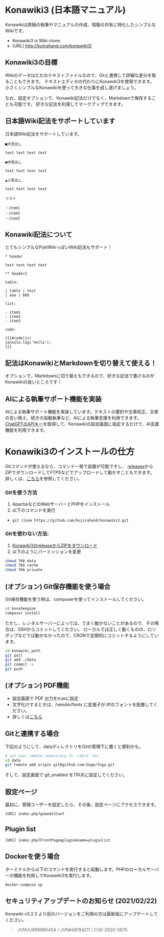 # Konawiki3 (日本語マニュアル)

Konawikiは原稿の執筆やマニュアルの作成、情報の共有に特化したシンプルなWikiです。

 - Konawiki3 is Wiki clone.
 - [URL] http://kujirahand.com/konawiki3/

## Konawiki3の目標

Wikiのデータはただのテキストファイルなので、Gitと連携して詳細な差分を取ることもできます。
テキストエディタの代わりにKonawiki3を使用できます。
小さくシンプルなKonawikiを使って大きな仕事を成し遂げましょう。

なお、設定オプションで、Konawiki記法だけでなく、Markdownで保存することも可能です。
好きな記法を利用してマークアップできます。

## 日本語Wiki記法をサポートしています

日本語Wiki記法をサポートしています。

```
■大見出し

text text text text

●中見出し

text text text text

▲小見出し

text text text text

リスト

・item1
・item2
・item3
```

## Konawiki記法について

とてもシンプルなPukiWikiっぽいWiki記法もサポート！

```
* header

text text text text

** header2

table:

| table | test
| aaa | bbb

list:

- item1
- item2
- item3

code:

{{{#code(js)
console.log('hello');
}}}
```

## 記法はKonawikiとMarkdownを切り替えて使える！

オプションで、Markdownに切り替えもできるので、好きな記法で書けるのがKonawikiの良いところです！

## AIによる執筆サポート機能を実装

AIによる執筆サポート機能を実装しています。テキストの要約や文章校正、文章の言い換え、続きの自動執筆など、AIによる執筆支援を利用できます。
[ChatGPTのAPIキー](https://platform.openai.com/api-keys)を取得して、Konawikiの設定画面に指定するだけで、AI支援機能を利用できます。


# Konawiki3のインストールの仕方

Gitコマンドが使えるなら、コマンド一発で設置が可能ですし、
[releases](https://github.com/kujirahand/konawiki3/releases)からZIPでダウンロードしてFTPSなどでアップロードして動かすこともできます。
詳しくは、[こちら](https://kujirahand.com/konawiki3/index.php?install)を参照してください。

### Gitを使う方法

1. ApacheなどのWebサーバーとPHPをインストール
2. 以下のコマンドを実行
  -  `git clone https://github.com/kujirahand/konawiki3.git`

### Gitを使わない方法:

1. [Konawiki3のreleaseからZIPをダウンロード](https://github.com/kujirahand/konawiki3/releases)
2. 以下のようにパーミッションを変更

```sh
chmod 766 data
chmod 766 cache
chmod 766 private
```

## (オプション) Git保存機能を使う場合

Git保存機能を使う時は、composerを使ってインストールしてください。

```sh
cd kona3engine
composer install
```

ただし、レンタルサーバーによっては、うまく動かないことがあるので、その場合は、SSHからコミットしてください。
ローカルでは正しく動くものの、ロリポップなどでは動かなかったので、CRONで定期的にコミットするようにしています。

```sh
cd konawiki_path
git pull
git add ./data
git commit -a
git push
```

## (オプション) PDF機能

- 設定画面で PDF 出力をtrueに設定
- 文字化けするときは、/vendor/fonts に拡張子が.ttfのフォントを配置してください。
- 詳しくは[こちら](https://kujirahand.com/konawiki3/index.php?PDF%E5%87%BA%E5%8A%9B%E6%A9%9F%E8%83%BD)

## Gitと連携する場合

下記のようにして、dataディレクトリをGitの管理下に置くと便利かも。

```sh
# set your remote repository in `/data` dir
cd data
git remote add origin git@github.com:hoge/fuga.git
```

そして、設定画面で git_enabled をTRUEに設定してください。

## 設定ページ

最初に、管理ユーザーを設定したら、その後、設定ページにアクセスできます。

```
[URI] index.php?go&editConf
```

## Plugin list

```
[URI] index.php?FrontPage&plugin&name=pluginlist
```

## Dockerを使う場合

ターミナルから以下のコマンドを実行すると起動します。PHPのローカルサーバーの機能を利用してKonawiki3を実行します。

```
docker-compose up
```

## セキュリティアップデートのお知らせ (2021/02/22)

Konawiki v3.2.3 より前のバージョンをご利用の方は最新版にアップデートしてください。

> JVNVU#99880454 / JVN#48194211 / CVE-2020-5670

